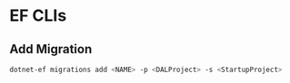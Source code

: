 # EF CLIs

## Add Migration

```sh
dotnet-ef migrations add <NAME> -p <DALProject> -s <StartupProject>
```
